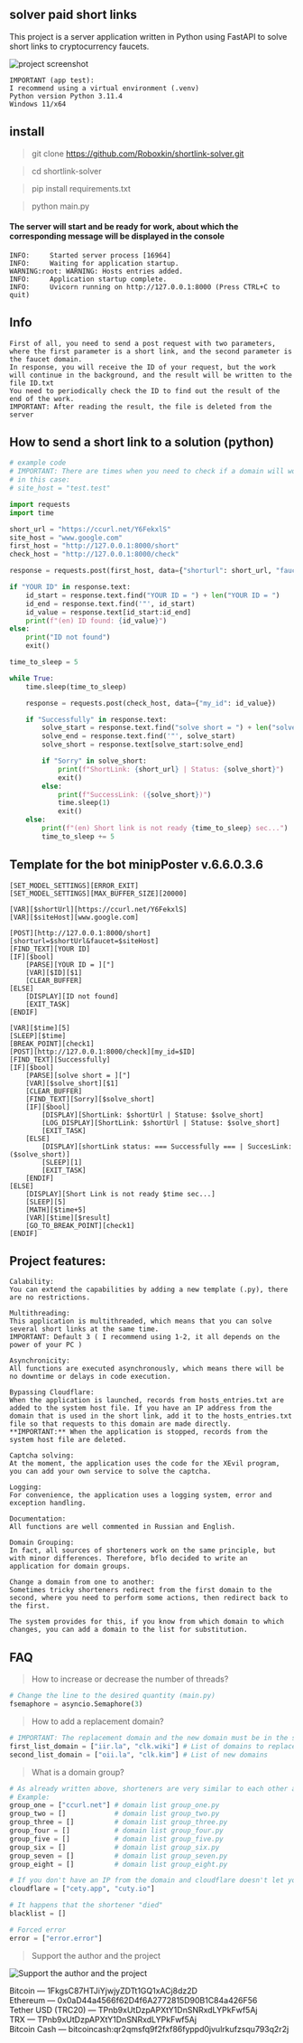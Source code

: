 ## solver paid short links
This project is a server application written in Python using FastAPI to solve short links to cryptocurrency faucets.

![project screenshot](img/1.png)

```
IMPORTANT (app test):
I recommend using a virtual environment (.venv) 
Python version Python 3.11.4
Windows 11/x64
```
## install

> git clone https://github.com/Roboxkin/shortlink-solver.git

> cd shortlink-solver

>pip install requirements.txt

>python main.py

#### The server will start and be ready for work, about which the corresponding message will be displayed in the console
```PS D:\short> & d:/short/.venv/Scripts/python.exe d:/short/main.py
INFO:     Started server process [16964]
INFO:     Waiting for application startup.
WARNING:root: WARNING: Hosts entries added.
INFO:     Application startup complete.
INFO:     Uvicorn running on http://127.0.0.1:8000 (Press CTRL+C to quit)
```
## Info
```
First of all, you need to send a post request with two parameters, where the first parameter is a short link, and the second parameter is the faucet domain.
In response, you will receive the ID of your request, but the work will continue in the background, and the result will be written to the file ID.txt
You need to periodically check the ID to find out the result of the end of the work.
IMPORTANT: After reading the result, the file is deleted from the server
```
## How to send a short link to a solution (python)
```python
# example code
# IMPORTANT: There are times when you need to check if a domain will work with a particular group.
# in this case:
# site_host = "test.test"

import requests
import time

short_url = "https://ccurl.net/Y6FekxlS"
site_host = "www.google.com"
first_host = "http://127.0.0.1:8000/short"
check_host = "http://127.0.0.1:8000/check"

response = requests.post(first_host, data={"shorturl": short_url, "faucet": site_host})

if "YOUR ID" in response.text:
    id_start = response.text.find("YOUR ID = ") + len("YOUR ID = ")
    id_end = response.text.find('"', id_start)
    id_value = response.text[id_start:id_end]
    print(f"(en) ID found: {id_value}")
else:
    print("ID not found")
    exit()

time_to_sleep = 5

while True:
    time.sleep(time_to_sleep)

    response = requests.post(check_host, data={"my_id": id_value})

    if "Successfully" in response.text:
        solve_start = response.text.find("solve short = ") + len("solve short = ")
        solve_end = response.text.find('"', solve_start)
        solve_short = response.text[solve_start:solve_end]

        if "Sorry" in solve_short:
            print(f"ShortLink: {short_url} | Status: {solve_short}")
            exit()
        else:
            print(f"SuccessLink: ({solve_short})")
            time.sleep(1)
            exit()
    else:
        print(f"(en) Short link is not ready {time_to_sleep} sec...")
        time_to_sleep += 5
```
## Template for the  bot minipPoster v.6.6.0.3.6
```
[SET_MODEL_SETTINGS][ERROR_EXIT]
[SET_MODEL_SETTINGS][MAX_BUFFER_SIZE][20000]

[VAR][$shortUrl][https://ccurl.net/Y6FekxlS]
[VAR][$siteHost][www.google.com]

[POST][http://127.0.0.1:8000/short][shorturl=$shortUrl&faucet=$siteHost]
[FIND_TEXT][YOUR ID]
[IF][$bool]
    [PARSE][YOUR ID = ]["]
    [VAR][$ID][$1]
    [CLEAR_BUFFER]
[ELSE]
    [DISPLAY][ID not found]
    [EXIT_TASK]
[ENDIF]

[VAR][$time][5]
[SLEEP][$time]
[BREAK_POINT][check1]
[POST][http://127.0.0.1:8000/check][my_id=$ID]
[FIND_TEXT][Successfully]
[IF][$bool]
    [PARSE][solve short = ]["]
    [VAR][$solve_short][$1]
    [CLEAR_BUFFER]
    [FIND_TEXT][Sorry][$solve_short]
    [IF][$bool]
        [DISPLAY][ShortLink: $shortUrl | Statuse: $solve_short]
        [LOG_DISPLAY][ShortLink: $shortUrl | Statuse: $solve_short]
        [EXIT_TASK]
    [ELSE]
        [DISPLAY][shortLink status: === Successfully === | SuccesLink: ($solve_short)]
        [SLEEP][1]
        [EXIT_TASK]
    [ENDIF]
[ELSE]
    [DISPLAY][Short Link is not ready $time sec...]
    [SLEEP][5]
    [MATH][$time+5]
    [VAR][$time][$result]
    [GO_TO_BREAK_POINT][check1]
[ENDIF]
```
## Project features:
```
Calability:
You can extend the capabilities by adding a new template (.py), there are no restrictions.
```
```
Multithreading:
This application is multithreaded, which means that you can solve several short links at the same time.
IMPORTANT: Default 3 ( I recommend using 1-2, it all depends on the power of your PC )
```
```
Asynchronicity:
All functions are executed asynchronously, which means there will be no downtime or delays in code execution.
```
```
Bypassing Cloudflare:
When the application is launched, records from hosts_entries.txt are added to the system host file. If you have an IP address from the domain that is used in the short link, add it to the hosts_entries.txt file so that requests to this domain are made directly.  
**IMPORTANT:** When the application is stopped, records from the system host file are deleted.
```
```
Captcha solving:
At the moment, the application uses the code for the XEvil program, you can add your own service to solve the captcha.
```
```
Logging:
For convenience, the application uses a logging system, error and exception handling.
```
```
Documentation:
All functions are well commented in Russian and English.
```
```
Domain Grouping:
In fact, all sources of shorteners work on the same principle, but with minor differences. Therefore, bflo decided to write an application for domain groups.
```
```
Change a domain from one to another:
Sometimes tricky shorteners redirect from the first domain to the second, where you need to perform some actions, then redirect back to the first.

The system provides for this, if you know from which domain to which changes, you can add a domain to the list for substitution.
```
## FAQ
> How to increase or decrease the number of threads?

```python
# Change the line to the desired quantity (main.py)
fsemaphore = asyncio.Semaphore(3)
```
> How to add a replacement domain?

```python
# IMPORTANT: The replacement domain and the new domain must be in the same index.
first_list_domain = ["iir.la", "clk.wiki"] # List of domains to replace
second_list_domain = ["oii.la", "clk.kim"] # List of new domains
```
> What is a domain group?

```python
# As already written above, shorteners are very similar to each other and in order not to write a template for each domain, they can be combined into one group.
# Example:
group_one = ["ccurl.net"] # domain list group_one.py
group_two = []            # domain list group_two.py
group_three = []          # domain list group_three.py
group_four = []           # domain list group_four.py
group_five = []           # domain list group_five.py
group_six = []            # domain list group_six.py
group_seven = []          # domain list group_seven.py
group_eight = []          # domain list group_eight.py

# If you don't have an IP from the domain and cloudflare doesn't let you through
cloudflare = ["cety.app", "cuty.io"]

# It happens that the shortener "died"
blacklist = []

# Forced error
error = ["error.error"]
```
> Support the author and the project

![Support the author and the project](https://github.com/user-attachments/assets/b49c2b71-a6cc-44b9-ba6f-9f084784c529)

Bitcoin — 1FkgsC87HTJiYjwjyZDTt1GQ1xACj8dz2D  
Ethereum — 0x0aD44a4566f62D4f6A2772815D90B1C84a426F56  
Tether USD (TRC20) — TPnb9xUtDzpAPXtY1DnSNRxdLYPkFwf5Aj  
TRX — TPnb9xUtDzpAPXtY1DnSNRxdLYPkFwf5Aj  
Bitcoin Cash — bitcoincash:qr2qmsfq9f2fxf86fyppd0jvulrkufzsqu793q2r2j
